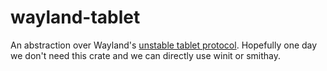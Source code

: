 # wayland-tablet

An abstraction over Wayland's [unstable tablet protocol](https://wayland.app/protocols/tablet-unstable-v2). Hopefully one day we don't need this crate and we can directly use winit or smithay.
